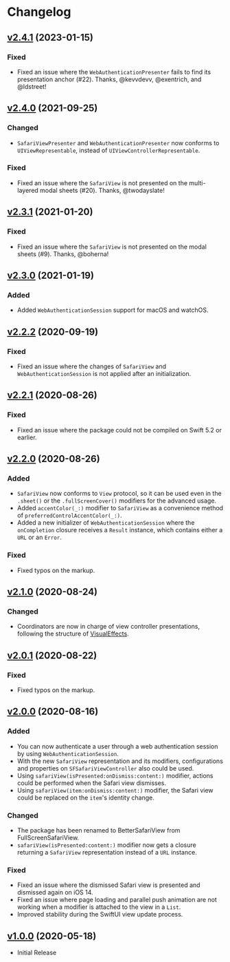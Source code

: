 # Changelog

## [v2.4.1](https://github.com/stleamist/BetterSafariView/releases/tag/v2.4.1) (2023-01-15)
### Fixed
- Fixed an issue where the `WebAuthenticationPresenter` fails to find its presentation anchor (#22). Thanks, @kevvdevv, @exentrich, and @ldstreet!

## [v2.4.0](https://github.com/stleamist/BetterSafariView/releases/tag/v2.4.0) (2021-09-25)
### Changed
- `SafariViewPresenter` and `WebAuthenticationPresenter` now conforms to `UIViewRepresentable`, instead of `UIViewControllerRepresentable`.

### Fixed
- Fixed an issue where the `SafariView` is not presented on the multi-layered modal sheets (#20). Thanks, @twodayslate!

## [v2.3.1](https://github.com/stleamist/BetterSafariView/releases/tag/v2.3.1) (2021-01-20)
### Fixed
- Fixed an issue where the `SafariView` is not presented on the modal sheets (#9). Thanks, @boherna!

## [v2.3.0](https://github.com/stleamist/BetterSafariView/releases/tag/v2.3.0) (2021-01-19)
### Added
- Added `WebAuthenticationSession` support for macOS and watchOS.

## [v2.2.2](https://github.com/stleamist/BetterSafariView/releases/tag/v2.2.2) (2020-09-19)
### Fixed
- Fixed an issue where the changes of `SafariView` and `WebAuthenticationSession` is not applied after an initialization.

## [v2.2.1](https://github.com/stleamist/BetterSafariView/releases/tag/v2.2.1) (2020-08-26)
### Fixed
- Fixed an issue where the package could not be compiled on Swift 5.2 or earlier.

## [v2.2.0](https://github.com/stleamist/BetterSafariView/releases/tag/v2.2.0) (2020-08-26)
### Added
- `SafariView` now conforms to `View` protocol, so it can be used even in the `.sheet()` or the `.fullScreenCover()` modifiers for the advanced usage.
- Added `accentColor(_:)` modifier to `SafariView` as a convenience method of `preferredControlAccentColor(_:)`.
- Added a new initializer of `WebAuthenticationSession` where the `onCompletion` closure receives a `Result` instance, which contains either a `URL` or an `Error`.

### Fixed
- Fixed typos on the markup.

## [v2.1.0](https://github.com/stleamist/BetterSafariView/releases/tag/v2.1.0) (2020-08-24)
### Changed
- Coordinators are now in charge of view controller presentations, following the structure of [VisualEffects](https://github.com/twostraws/VisualEffects).

## [v2.0.1](https://github.com/stleamist/BetterSafariView/releases/tag/v2.0.1) (2020-08-22)
### Fixed
- Fixed typos on the markup.

## [v2.0.0](https://github.com/stleamist/BetterSafariView/releases/tag/v2.0.0) (2020-08-16)
### Added
- You can now authenticate a user through a web authentication session by using `WebAuthenticationSession`.
- With the new `SafariView` representation and its modifiers, configurations and properties on `SFSafariViewController` also could be used.
- Using `safariView(isPresented:onDismiss:content:)` modifier, actions could be performed when the Safari view dismisses.
- Using `safariView(item:onDismiss:content:)` modifier, the Safari view could be replaced on the `item`'s identity change.

### Changed
- The package has been renamed to BetterSafariView from FullScreenSafariView.
- `safariView(isPresented:content:)` modifier now gets a closure returning a `SafariView` representation instead of a `URL` instance.

### Fixed
- Fixed an issue where the dismissed Safari view is presented and dismissed again on iOS 14.
- Fixed an issue where page loading and parallel push animation are not working when a modifier is attached to the view in a `List`.
- Improved stability during the SwiftUI view update process.

## [v1.0.0](https://github.com/stleamist/BetterSafariView/releases/tag/v1.0.0) (2020-05-18)
- Initial Release
